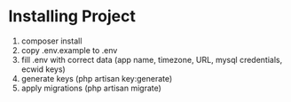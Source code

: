 # Installing Project

1. composer install
2. copy .env.example to .env
3. fill .env with correct data (app name, timezone, URL, mysql credentials, ecwid keys)
4. generate keys (php artisan key:generate)
5. apply migrations (php artisan migrate)

